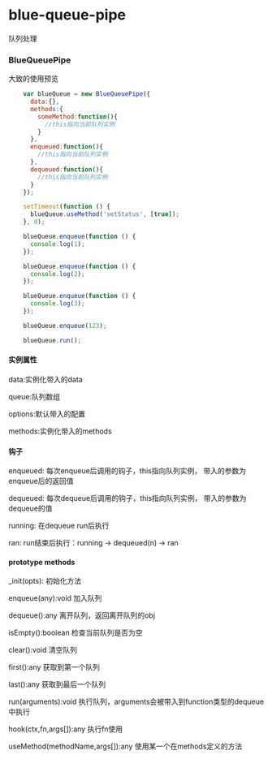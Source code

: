 # blue-queue-pipe

队列处理

### BlueQueuePipe

大致的使用预览
```javascript
    var blueQueue = new BlueQueuePipe({
      data:{},
      methods:{
        someMethod:function(){
          //this指向当前队列实例
        }
      },
      enqueued:function(){
        //this指向当前队列实例
      },
      dequeued:function(){
        //this指向当前队列实例
      }
    });

    setTimeout(function () {
      blueQueue.useMethod('setStatus', [true]);
    }, 0);

    blueQueue.enqueue(function () {
      console.log(1);
    });

    blueQueue.enqueue(function () {
      console.log(2);
    });

    blueQueue.enqueue(function () {
      console.log(3);
    });

    blueQueue.enqueue(123);

    blueQueue.run();
```

#### 实例属性

data:实例化带入的data

queue:队列数组

options:默认带入的配置

methods:实例化带入的methods

#### 钩子
enqueued: 每次enqueue后调用的钩子，this指向队列实例，
带入的参数为enqueue后的返回值

dequeued: 每次dequeue后调用的钩子，this指向队列实例，
带入的参数为dequeue的值

running: 在dequeue run后执行

ran: run结束后执行：running -> dequeued(n) -> ran


#### prototype methods
_init(opts): 初始化方法

enqueue(any):void 加入队列

dequeue():any 离开队列，返回离开队列的obj

isEmpty():boolean 检查当前队列是否为空

clear():void 清空队列

first():any 获取到第一个队列

last():any 获取到最后一个队列

run(arguments):void 执行队列，arguments会被带入到function类型的dequeue中执行

hook(ctx,fn,args[]):any 执行fn使用

useMethod(methodName,args[]):any 使用某一个在methods定义的方法